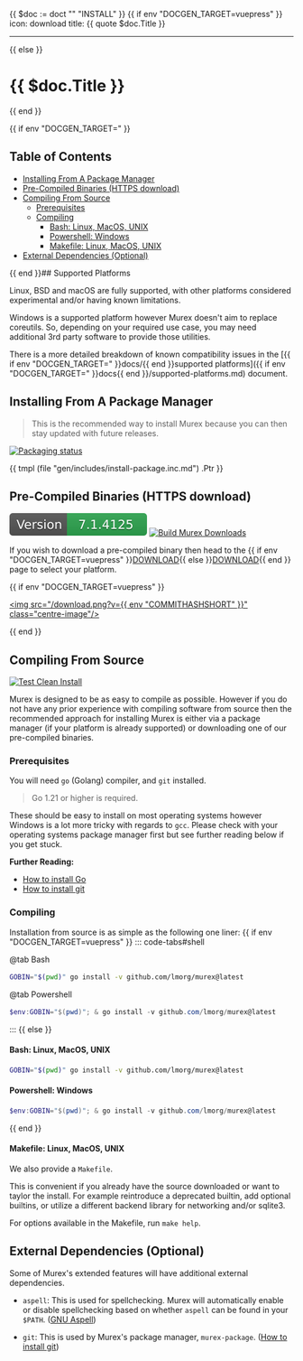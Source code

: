 {{ $doc := doct "" "INSTALL" }}
{{ if env "DOCGEN_TARGET=vuepress" }}
icon: download
title: {{ quote $doc.Title }}

---
{{ else }}<h1>{{ $doc.Title }}</h1>{{ end }}

{{ if env "DOCGEN_TARGET=" }}<h2>Table of Contents</h2>

<div id="toc">

- [Installing From A Package Manager](#installing-from-a-package-manager)
- [Pre-Compiled Binaries (HTTPS download)](#pre-compiled-binaries-https-download)
- [Compiling From Source](#compiling-from-source)
  - [Prerequisites](#prerequisites)
  - [Compiling](#compiling)
    - [Bash: Linux, MacOS, UNIX](#bash-linux-macos-unix)
    - [Powershell: Windows](#powershell-windows)
    - [Makefile: Linux, MacOS, UNIX](#makefile-linux-macos-unix)
- [External Dependencies (Optional)](#external-dependencies-optional)

</div>

{{ end }}## Supported Platforms

Linux, BSD and macOS are fully supported, with other platforms considered
experimental and/or having known limitations.

Windows is a supported platform however Murex doesn't aim to replace coreutils.
So, depending on your required use case, you may need additional 3rd party
software to provide those utilities.

There is a more detailed breakdown of known compatibility issues in the
[{{ if env "DOCGEN_TARGET=" }}docs/{{ end }}supported platforms]({{ if env "DOCGEN_TARGET=" }}docs{{ end }}/supported-platforms.md) document.

## Installing From A Package Manager

> This is the recommended way to install Murex because you can then stay
> updated with future releases.

[![Packaging status](https://repology.org/badge/vertical-allrepos/murex.svg?exclude_unsupported=1)](https://repology.org/project/murex/versions)

{{ tmpl (file "gen/includes/install-package.inc.md") .Ptr }}

## Pre-Compiled Binaries (HTTPS download)

[![Version](version.svg)](DOWNLOAD.md)
[![Build Murex Downloads](https://github.com/lmorg/murex/actions/workflows/murex-downloads.yaml/badge.svg)](https://github.com/lmorg/murex/actions/workflows/murex-downloads.yaml)

If you wish to download a pre-compiled binary then head to the {{ if env "DOCGEN_TARGET=vuepress" }}[DOWNLOAD](download.md){{ else }}[DOWNLOAD](DOWNLOAD.md){{ end }}
page to select your platform.

{{ if env "DOCGEN_TARGET=vuepress" }}
<!-- markdownlint-disable -->
<a href="download.html" alt="download murex"><img src="/download.png?v={{ env "COMMITHASHSHORT" }}" class="centre-image"/></a>
<!-- markdownlint-restore -->
{{ end }}

## Compiling From Source

[![Test Clean Install](https://github.com/lmorg/murex/actions/workflows/clean-build.yaml/badge.svg)](https://github.com/lmorg/murex/actions/workflows/clean-build.yaml)

Murex is designed to be as easy to compile as possible. However if you do not
have any prior experience with compiling software from source then the
recommended approach for installing Murex is either via a package manager (if
your platform is already supported) or downloading one of our pre-compiled
binaries.

### Prerequisites

You will need `go` (Golang) compiler, and `git` installed.

> Go 1.21 or higher is required.

These should be easy to install on most operating systems however Windows is a
lot more tricky with regards to `gcc`. Please check with your operating systems
package manager first but see further reading below if you get stuck.

**Further Reading:**

* [How to install Go](https://golang.org/doc/install)
* [How to install git](https://github.com/git-guides/install-git)

### Compiling

Installation from source is as simple as the following one liner:
{{ if env "DOCGEN_TARGET=vuepress" }}
::: code-tabs#shell

@tab Bash
```bash
GOBIN="$(pwd)" go install -v github.com/lmorg/murex@latest
```

@tab Powershell
```powershell
$env:GOBIN="$(pwd)"; & go install -v github.com/lmorg/murex@latest
```

:::
{{ else }}
#### Bash: Linux, MacOS, UNIX

```bash
GOBIN="$(pwd)" go install -v github.com/lmorg/murex@latest
```

#### Powershell: Windows

```powershell
$env:GOBIN="$(pwd)"; & go install -v github.com/lmorg/murex@latest
```
{{ end }}
#### Makefile: Linux, MacOS, UNIX

We also provide a `Makefile`.

This is convenient if you already have the source downloaded or want to taylor
the install. For example reintroduce a deprecated builtin, add optional
builtins, or utilize a different backend library for networking and/or sqlite3.

For options available in the Makefile, run `make help`.

## External Dependencies (Optional)

Some of Murex's extended features will have additional external dependencies.

* `aspell`: This is used for spellchecking. Murex will automatically enable or
  disable spellchecking based on whether `aspell` can be found in your `$PATH`.
  ([GNU Aspell](http://aspell.net))

* `git`: This is used by Murex's package manager, `murex-package`.
  ([How to install git](https://github.com/git-guides/install-git))
